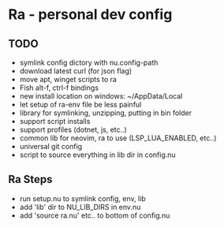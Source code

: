 # Ra - personal dev config

## TODO
- symlink config dictory with nu.config-path
- download latest curl (for json flag)
- move apt, winget scripts to ra
- Fish alt-f, ctrl-f bindings
- new install location on windows: ~/AppData/Local
- let setup of ra-env file be less painful
- library for symlinking, unzipping, putting in bin folder
- support script installs
- support profiles (dotnet, js, etc..)
- common lib for neovim, ra to use (LSP_LUA_ENABLED, etc..)
- universal git config
- script to source everything in lib dir in config.nu

## Ra Steps
- run setup.nu to symlink config, env, lib
- add 'lib' dir to NU_LIB_DIRS in env.nu
- add 'source ra.nu' etc.. to bottom of config.nu

